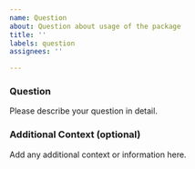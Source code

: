 ```yaml
---
name: Question
about: Question about usage of the package
title: ''
labels: question
assignees: ''

---
```


### Question
Please describe your question in detail.

### Additional Context (optional)
Add any additional context or information here.
